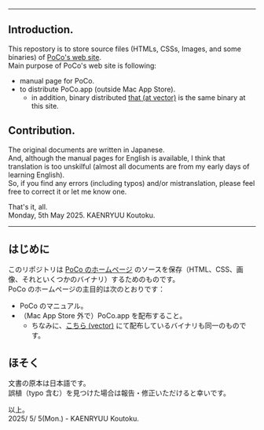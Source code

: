 
---

## Introduction.

This repostory is to store source files (HTMLs, CSSs, Images, and some binaries) of [PoCo's web site](http://www.poco256.org/en/).  
Main purpose of PoCo's web site is following:

- manual page for PoCo.
- to distribute PoCo.app (outside Mac App Store).
  - in addition, binary distributed [that (at vector)](https://www.vector.co.jp/vpack/filearea/osx/art/graphics/edit) is the same binary at this site.

## Contribution.

The original documents are written in Japanese.  
And, although the manual pages for English is available, I think that translation is too unskilful (almost all documents are from my early days of learning English).  
So, if you find any errors (including typos) and/or mistranslation, please feel free to correct it or let me know one.   

That's it, all.  
Monday, 5th May 2025. KAENRYUU Koutoku.  

---

## はじめに

このリポジトリは [PoCo のホームページ](http://www.poco256.org/) のソースを保存（HTML、CSS、画像、それといくつかのバイナリ）するためのものです。  
PoCo のホームページの主目的は次のとおりです：  

- PoCo のマニュアル。
- （Mac App Store 外で）PoCo.app を配布すること。
  - ちなみに、[こちら (vector)](https://www.vector.co.jp/vpack/filearea/osx/art/graphics/edit) にて配布しているバイナリも同一のものです。

## ほそく

文書の原本は日本語です。  
誤植（typo 含む）を見つけた場合は報告・修正いただけると幸いです。  

以上。  
2025/ 5/ 5(Mon.) - KAENRYUU Koutoku.  
